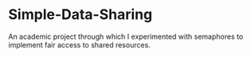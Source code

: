 # Simple-Data-Sharing
An academic project through which I experimented with semaphores to implement fair access to shared resources.
